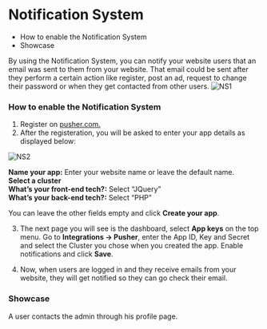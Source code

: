 # Notification System

-   How to enable the Notification System
-   Showcase

By using the Notification System, you can notify your website users that an email was sent to them from your website. That email could be sent after they perform a certain action like register, post an ad, request to change their password or when they get contacted from other users.
![NS1](https://user-images.githubusercontent.com/55290441/80630267-9fbfe880-8a5c-11ea-923a-52b43f310cc8.png)


### How to enable the Notification System

1. Register on  [pusher.com.](https://dashboard.pusher.com/accounts/sign_up)  
2. After the registeration, you will be asked to enter your app details as displayed below:

![NS2](https://user-images.githubusercontent.com/55290441/80630266-9f275200-8a5c-11ea-8bf7-56401f84687c.png)


**Name your app:**  Enter your website name or leave the default name.  
**Select a cluster**  
**What’s your front-end tech?:**  Select “JQuery”  
**What’s your back-end tech?:**  Select “PHP”  

You can leave the other fields empty and click  **Create your app**.

3. The next page you will see is the dashboard, select  **App keys**  on the top menu. Go to  **Integrations -> Pusher**, enter the App ID, Key and Secret and select the Cluster you chose when you created the app. Enable notifications and click  **Save**.

4. Now, when users are logged in and they receive emails from your website, they will get notified so they can go check their email.

### Showcase

A user contacts the admin through his profile page.
